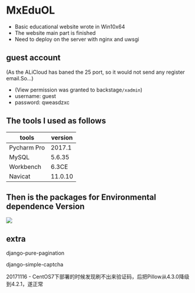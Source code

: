# MxEduOL
- Basic educational website wrote in Win10x64
- The website main part is finished
- Need to deploy on the server with nginx and uwsgi

## guest account
(As the ALiCloud has baned the 25 port, so it would not send any register email.So...)
- (View permission was granted to backstage`/xadmin`)
- username: guest
- password: qweasdzxc


## The tools I used as follows

tools | version
----- | -----
Pycharm Pro|2017.1
MySQL |5.6.35
Workbench|6.3CE
Navicat|11.0.10

## Then is the packages for Environmental dependence Version

<img src="https://github.com/zsdostar/MxEduOL/raw/master/image/PackagesVersion.png" />


## extra

django-pure-pagination

django-simple-captcha

20171116 - CentOS7下部署的时候发现刷不出来验证码，后把Pillow从4.3.0降级到4.2.1，遂正常
